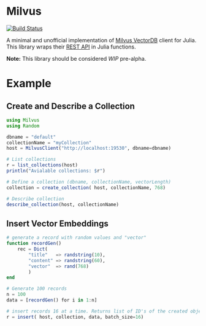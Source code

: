 # Milvus

[![Build Status](https://github.com/asbisen/Milvus.jl/actions/workflows/CI.yml/badge.svg?branch=main)](https://github.com/asbisen/Milvus.jl/actions/workflows/CI.yml?query=branch%3Amain)

A minimal and unofficial implementation of [Milvus VectorDB](https://milvus.io) client for Julia. This library wraps their [REST API](https://milvus.io/api-reference/restful/v2.2.x/About.md) in Julia functions.

**Note:** This library should be considered *WIP* pre-alpha.

# Example

## Create and Describe a Collection 

```julia
using Milvus
using Random

dbname = "default"
collectionName = "myCollection"
host = MilvusClient("http://localhost:19530", dbname=dbname)

# List collections
r = list_collections(host)
println("Avialable collections: $r")

# Define a collection (dbname, collectionName, vectorLength)
collection = create_collection( host, collectionName, 768)

# Describe collection
describe_collection(host, collectionName)
```


## Insert Vector Embeddings

```julia
# generate a record with random values and "vector" 
function recordGen() 
    rec = Dict(
        "title"   => randstring(10),
        "content" => randstring(60),
        "vector"  => rand(768)
        )
end

# Generate 100 records
n = 100
data = [recordGen() for i in 1:n]

# insert records 16 at a time. Returns list of ID's of the created objects
r = insert( host, collection, data, batch_size=16)
```

